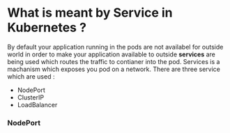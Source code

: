 # What is meant by Service in Kubernetes ?

By default your application running in the pods are not availabel for outside world in order to make your application available to outside **services** are being used which routes the traffic to contianer into the pod. Services is a machanism which exposes you pod on a network. There are three service which are used :

- NodePort
- ClusterIP
- LoadBalancer

### NodePort
